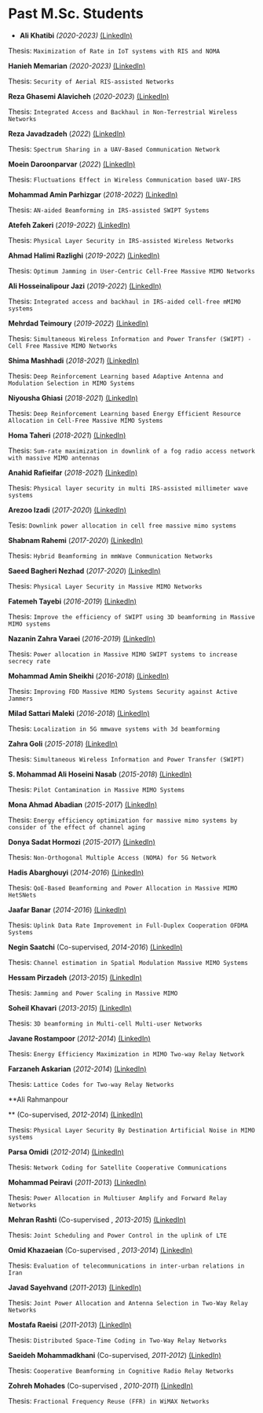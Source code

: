 # **Past M.Sc. Students**

- **Ali Khatibi** *(2020-2023)*    [(LinkedIn)](https://www.linkedin.com/in/ali-khatibi-7632541b5)

Thesis: ```Maximization of Rate in IoT systems with RIS and NOMA```

**Hanieh Memarian** *(2020-2023)*     [(LinkedIn)](https://www.linkedin.com/in/hanie-memarian)

Thesis: ```Security of Aerial RIS-assisted Networks```

**Reza Ghasemi Alavicheh** (*2020-2023*)     [(LinkedIn)](https://www.linkedin.com/in/rezaghasemi/)

Thesis: ```Integrated Access and Backhaul in Non-Terrestrial Wireless Networks```

**Reza Javadzadeh** (*2022*)     [(LinkedIn)](http://linkedin.com/in/reza-javadzadeh)

Thesis: ```Spectrum Sharing in a UAV-Based Communication Network```

**Moein Daroonparvar** (*2022*)     [(LinkedIn)](https://www.linkedin.com/in/moein-daroonparvar-2582b1239/)

Thesis: ```Fluctuations Effect in Wireless Communication based UAV-IRS```

**Mohammad Amin Parhizgar** (*2018-2022*)      [(LinkedIn)](https://www.linkedin.com/in/mohamadamin-parhizgar-3529b5231)

Thesis: ```AN-aided Beamforming in IRS-assisted SWIPT Systems```

**Atefeh Zakeri** (*2019-2022*)     [(LinkedIn)](https://www.linkedin.com/in/atefeh-zakeri-28b976197/)

Thesis: ```Physical Layer Security in IRS-assisted Wireless Networks```

**Ahmad Halimi Razlighi** (*2019-2022*)      [(LinkedIn)](https://www.linkedin.com/in/ahmad-halimi-razlighi-a52677202/)

Thesis: ```Optimum Jamming in User-Centric Cell-Free Massive MIMO Networks```

**Ali Hosseinalipour Jazi** (*2019-2022*)      [(LinkedIn)](https://www.linkedin.com/in/ali-hosseinalipour-jazi-4ab27419b/?originalSubdomain=ir)

Thesis: ```Integrated access and backhaul in IRS-aided cell-free mMIMO systems```

**Mehrdad Teimoury** (*2019-2022*)     [(LinkedIn)](https://www.linkedin.com/in/mehrdad-teimoury-3b328b15b/?originalSubdomain=ir)

Thesis: ```Simultaneous Wireless Information and Power Transfer (SWIPT) - Cell Free Massive MIMO Networks```

**Shima Mashhadi** (*2018-2021*)     [(LinkedIn)](https://www.linkedin.com/in/shima-mashhadi-a09b0a14b/)

Thesis: ```Deep Reinforcement Learning based Adaptive Antenna and Modulation Selection in MIMO Systems```

**Niyousha Ghiasi** (*2018-2021*)     [(LinkedIn)](https://www.mobilebroadband.ir/en/Members.php)

Thesis: ```Deep Reinforcement Learning based Energy Efficient Resource Allocation in Cell-Free Massive MIMO Systems```

**Homa Taheri** (*2018-2021*)     [(LinkedIn)](link)

Thesis: ```Sum-rate maximization in downlink of a fog radio access network with massive MIMO antennas```

**Anahid Rafieifar** (*2018-2021*)     [(LinkedIn)](link)

Thesis: ```Physical layer security in multi IRS-assisted millimeter wave systems```

**Arezoo Izadi** (*2017-2020*)     [(LinkedIn)](link)

Tesis: ```Downlink power allocation in cell free massive mimo systems```

**Shabnam Rahemi** (*2017-2020*)     [(LinkedIn)](link)

Thesis: ```Hybrid Beamforming in mmWave Communication Networks```

**Saeed Bagheri Nezhad** (*2017-2020*)    [(LinkedIn)](link)

Thesis: ```Physical Layer Security in Massive MIMO Networks```

**Fatemeh Tayebi** (*2016-2019*)     [(LinkedIn)](link)

Thesis: ```Improve the efficiency of SWIPT using 3D beamforming in Massive MIMO systems```

**Nazanin Zahra Varaei** (*2016-2019*)    [(LinkedIn)](link)

Thesis: ```Power allocation in Massive MIMO SWIPT systems to increase secrecy rate```

**Mohammad Amin Sheikhi** (*2016-2018*)     [(LinkedIn)](link)

Thesis: ```Improving FDD Massive MIMO Systems Security against Active Jammers```

**Milad Sattari Maleki** (*2016-2018*)     [(LinkedIn)](link)

Thesis: ```Localization in 5G mmwave systems with 3d beamforming```

**Zahra Goli** (*2015-2018*)     [(LinkedIn)](link)

Thesis: ```Simultaneous Wireless Information and Power Transfer (SWIPT)```

**S. Mohammad Ali Hoseini Nasab** (*2015-2018*)    [(LinkedIn)](link)

Thesis: ```Pilot Contamination in Massive MIMO Systems```

**Mona Ahmad Abadian** (*2015-2017*)     [(LinkedIn)](link)

Thesis: ```Energy efficiency optimization for massive mimo systems by consider of the effect of channel aging```

**Donya Sadat Hormozi** (*2015-2017*)     [(LinkedIn)](link)

Thesis: ```Non-Orthogonal Multiple Access (NOMA) for 5G Network```

**Hadis Abarghouyi** (*2014-2016*)     [(LinkedIn)](link)

Thesis: ```QoE-Based Beamforming and Power Allocation in Massive MIMO HetSNets```

**Jaafar Banar** (*2014-2016*)     [(LinkedIn)](link)

Thesis: ```Uplink Data Rate Improvement in Full-Duplex Cooperation OFDMA Systems```

**Negin Saatchi** (Co-supervised, *2014-2016*)     [(LinkedIn)](link)

Thesis: ```Channel estimation in Spatial Modulation Massive MIMO Systems```

**Hessam Pirzadeh** (*2013-2015*)     [(LinkedIn)](link)

Thesis: ```Jamming and Power Scaling in Massive MIMO```

**Soheil Khavari** (*2013-2015*)     [(LinkedIn)](link)

Thesis: ```3D beamforming in Multi-cell Multi-user Networks```

**Javane Rostampoor** (*2012-2014*)     [(LinkedIn)](link)

Thesis: ```Energy Efficiency Maximization in MIMO Two-way Relay Network```

**Farzaneh Askarian** (*2012-2014*)     [(LinkedIn)](link)

Thesis: ```Lattice Codes for Two-way Relay Networks```

**Ali Rahmanpour

** (Co-supervised, *2012-2014*)    [(LinkedIn)](link)

Thesis: ```Physical Layer Security By Destination Artificial Noise in MIMO systems```

**Parsa Omidi** (*2012-2014*)     [(LinkedIn)](link)

Thesis: ```Network Coding for Satellite Cooperative Communications```

**Mohammad Peiravi** (*2011-2013*)     [(LinkedIn)](link)

Thesis: ```Power Allocation in Multiuser Amplify and Forward Relay Networks```

**Mehran Rashti** (Co-supervised , *2013-2015*)     [(LinkedIn)](link)

Thesis: ```Joint Scheduling and Power Control in the uplink of LTE```

**Omid Khazaeian** (Co-supervised , *2013-2014*)     [(LinkedIn)](link)

Thesis: ```Evaluation of telecommunications in inter-urban relations in Iran```

**Javad Sayehvand** (*2011-2013*)    [(LinkedIn)](link)

Thesis: ```Joint Power Allocation and Antenna Selection in Two-Way Relay Networks```

**Mostafa Raeisi** (*2011-2013*)     [(LinkedIn)](link)

Thesis: ```Distributed Space-Time Coding in Two-Way Relay Networks```

**Saeideh Mohammadkhani** (Co-supervised, *2011-2012*)     [(LinkedIn)](link)

Thesis: ```Cooperative Beamforming in Cognitive Radio Relay Networks```

**Zohreh Mohades** (Co-supervised , *2010-2011*)     [(LinkedIn)](link)

Thesis: ```Fractional Frequency Reuse (FFR) in WiMAX Networks```
